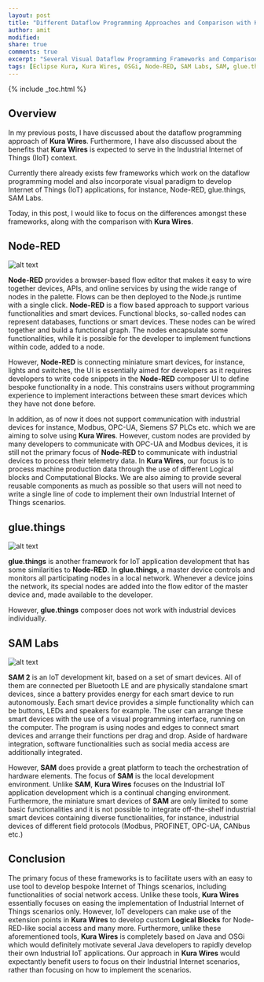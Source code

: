```yaml
---
layout: post
title: "Different Dataflow Programming Approaches and Comparison with Kura Wires"
author: amit
modified:
share: true
comments: true
excerpt: "Several Visual Dataflow Programming Frameworks and Comparison"
tags: [Eclipse Kura, Kura Wires, OSGi, Node-RED, SAM Labs, SAM, glue.things, IIoT, IoT]
---
```


{% include _toc.html %}

## Overview

In my previous posts, I have discussed about the dataflow programming approach of **Kura Wires**. Furthermore, I have also discussed about the benefits that **Kura Wires** is expected to serve in the Industrial Internet of Things (IIoT) context.

Currently there already exists few frameworks which work on the dataflow programming model and also incorporate visual paradigm to develop Internet of Things (IoT) applications, for instance, Node-RED, glue.things, SAM Labs.

Today, in this post, I would like to focus on the differences amongst these frameworks, along with the comparison with **Kura Wires**.

## Node-RED

![alt text](https://developer.ibm.com/bluemix/wp-content/uploads/sites/20/2015/02/nodered.png "Node-RED")

**Node-RED** provides a browser-based flow editor that makes it easy to wire together devices, APIs, and online services by using the wide range of nodes in the palette. Flows can be then deployed to the Node.js runtime with a single click. **Node-RED** is a flow based approach to support various functionalities and smart devices. Functional blocks, so-called nodes can represent databases, functions or smart devices. These nodes can be wired together and build a functional graph. The nodes encapsulate some functionalities, while it is possible for the developer to implement functions within code, added to a node.

However, **Node-RED** is connecting miniature smart devices, for instance, lights and switches, the UI is essentially aimed for developers as it requires developers to write code snippets in the **Node-RED** composer UI to define bespoke functionality in a node. This constrains users without programming experience to implement interactions between these smart devices which they have not done before.

In addition, as of now it does not support communication with industrial devices for instance, Modbus, OPC-UA, Siemens S7 PLCs etc. which we are aiming to solve using **Kura Wires**. However, custom nodes are provided by many developers to communicate with OPC-UA and Modbus devices, it is still not the primary focus of **Node-RED** to communicate with industrial devices to process their telemetry data. In **Kura Wires**, our focus is to process machine production data through the use of different Logical blocks and Computational Blocks. We are also aiming to provide several reusable components as much as possible so that users will not need to write a single line of code to implement their own Industrial Internet of Things scenarios.


## glue.things

![alt text](https://s15.postimg.org/a5m9gcqjv/glue_things.png "glue.things")

**glue.things** is another framework for IoT application development that has some similarities to **Node-RED**.  In **glue.things**, a master device controls and monitors all participating nodes in a local network. Whenever a device joins the network, its special nodes are added into the flow editor of the master device and, made available to the developer.

However, **glue.things** composer does not work with industrial devices individually.

## SAM Labs

![alt text](http://mapprojectoffice.com/wp-content/uploads/2015/05/SAM_0055.jpg "SAM Labs")

**SAM 2** is an IoT development kit, based on a set of smart devices. All of them are connected per Bluetooth LE and are physically standalone smart devices, since a battery provides energy for each smart device to run autonomously. Each smart device provides a simple functionality which can be buttons, LEDs and speakers for example. The user can arrange these smart devices with the use of a visual programming interface, running on the computer. The program is using nodes and edges to connect smart devices and arrange their functions per drag and drop. Aside of hardware integration, software functionalities such as social media access are additionally integrated.

However, **SAM** does provide a great platform to teach the orchestration of hardware elements. The focus of **SAM** is the local development environment. Unlike **SAM**, **Kura Wires** focuses on the Industrial IoT application development which is a continual changing environment. Furthermore, the miniature smart devices of **SAM** are only limited to some basic functionalities and it is not possible to integrate off-the-shelf industrial smart devices containing diverse functionalities, for instance, industrial devices of different field protocols (Modbus, PROFINET, OPC-UA, CANbus etc.)

## Conclusion

The primary focus of these frameworks is to facilitate users with an easy to use tool to develop bespoke  Internet of Things scenarios, including functionalities of social network access. Unlike these tools, **Kura Wires** essentially focuses on easing the implementation of Industrial Internet of Things scenarios only. However, IoT developers can make use of the extension points in **Kura Wires** to develop custom **Logical Blocks** for Node-RED-like social access and many more. Furthermore, unlike these aforementioned tools, **Kura Wires** is completely based on Java and OSGi which would definitely motivate several Java developers to rapidly develop their own Industrial IoT applications. Our approach in **Kura Wires** would expectantly benefit users to focus on their Industrial Internet scenarios, rather than focusing on how to implement the scenarios.
